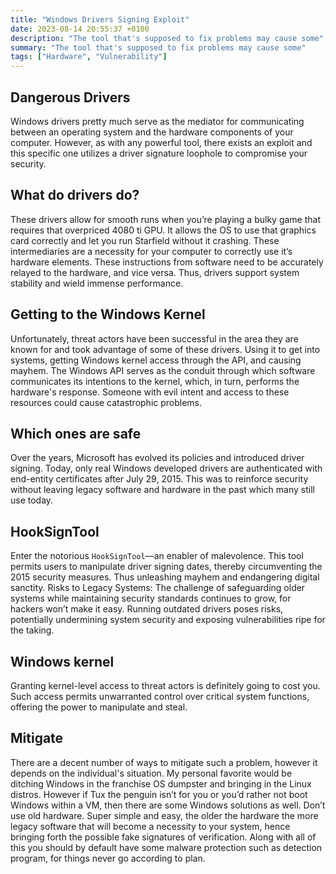 ```yaml
---
title: "Windows Drivers Signing Exploit"
date: 2023-08-14 20:55:37 +0100
description: "The tool that's supposed to fix problems may cause some"
summary: "The tool that's supposed to fix problems may cause some"
tags: ["Hardware", "Vulnerability"]
---
```


## Dangerous Drivers
Windows drivers pretty much serve as the mediator for communicating between an operating system and the hardware components of your computer. However, as with any powerful tool, there exists an exploit and this specific one utilizes a driver signature loophole to compromise your security. 


## What do drivers do?
These drivers allow for smooth runs when you’re playing a bulky game that requires that overpriced 4080 ti GPU. It allows the OS to use that graphics card correctly and let you run Starfield without it crashing. These intermediaries are a necessity for your computer to correctly use it’s hardware elements. These instructions from software need to be accurately relayed to the hardware, and vice versa. Thus, drivers support system stability and wield immense performance.

## Getting to the Windows Kernel
Unfortunately, threat actors have been successful in the area they are known for and took advantage of some of these drivers. Using it to get into systems, getting Windows kernel access through the API, and causing mayhem. The Windows API serves as the conduit through which software communicates its intentions to the kernel, which, in turn, performs the hardware's response. Someone with evil intent and access to these resources could cause catastrophic problems.

## Which ones are safe
Over the years, Microsoft has evolved its policies and introduced driver signing. Today, only real Windows developed drivers are authenticated with end-entity certificates after July 29, 2015. This was to reinforce security without leaving legacy software and hardware in the past which many still use today.

## HookSignTool
Enter the notorious `HookSignTool`—an enabler of malevolence. This tool permits users to manipulate driver signing dates, thereby circumventing the 2015 security measures. Thus unleashing mayhem and endangering digital sanctity.
Risks to Legacy Systems:
The challenge of safeguarding older systems while maintaining security standards continues to grow, for hackers won’t make it easy. Running outdated drivers poses risks, potentially undermining system security and exposing vulnerabilities ripe for the taking.

## Windows kernel
Granting kernel-level access to threat actors is definitely going to cost you. Such access permits unwarranted control over critical system functions, offering the power to manipulate and steal.

## Mitigate
There are a decent number of ways to mitigate such a problem, however it depends on the individual's situation. My personal favorite would be ditching Windows in the franchise OS dumpster and bringing in the Linux distros. However if Tux the penguin isn’t for you or you’d rather not boot Windows within a VM, then there are some Windows solutions as well. Don’t use old hardware. Super simple and easy, the older the hardware the more legacy software that will become a necessity to your system, hence bringing forth the possible fake signatures of verification. Along with all of this you should by default have some malware protection such as detection program, for things never go according to plan.

